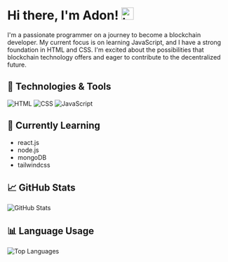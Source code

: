 # Hi there, I'm Adon! <img src="https://github.com/learnwithsumit/learnwithsumit/raw/main/assets/hello.gif" width="28px" alt="hi">


I'm a passionate programmer on a journey to become a blockchain developer. My current focus is on learning JavaScript, and I have a strong foundation in HTML and CSS. I'm excited about the possibilities that blockchain technology offers and eager to contribute to the decentralized future.

## 🔧 Technologies & Tools

![HTML](https://img.shields.io/badge/HTML-Intermediate-orange)
![CSS](https://img.shields.io/badge/CSS-Intermediate-blue)
![JavaScript](https://img.shields.io/badge/JavaScript-Intermediate-yellow)

## 🌱 Currently Learning

- react.js
- node.js
- mongoDB
- tailwindcss

## 📈 GitHub Stats

![GitHub Stats](https://github-readme-stats.vercel.app/api?username=yourusername&show_icons=true&count_private=true)

## 📊 Language Usage

![Top Languages](https://github-readme-stats.vercel.app/api/top-langs/?username=yourusername&layout=compact)



